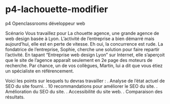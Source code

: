 # p4-lachouette-modifier
p4 Openclassrooms développeur web

Scénario
Vous travaillez pour La chouette agence, une grande agence de web design basée à
Lyon. L’activité de l’entreprise a bien démarré mais aujourd’hui, elle est en perte de
vitesse. Eh oui, la concurrence est rude. La fondatrice de l’entreprise, Sophie, cherche une
solution pour faire repartir l’activité. En tapant “Entreprise web design Lyon” sur Internet,
elle s’aperçoit que le site de l’agence apparaît seulement en 2e page des moteurs de
recherche. Par chance, un de vos collègues, Martin, lui a dit que vous étiez un spécialiste
en référencement.

Voici les points sur lesquels tu devras travailler :
. Analyse de l’état actuel de SEO du site fourni. 
. 10 recommandations pour améliorer le SEO du site.
. Amélioration du SEO du site.
. Accessibilité du site web.
. Comparaison des résultats.
